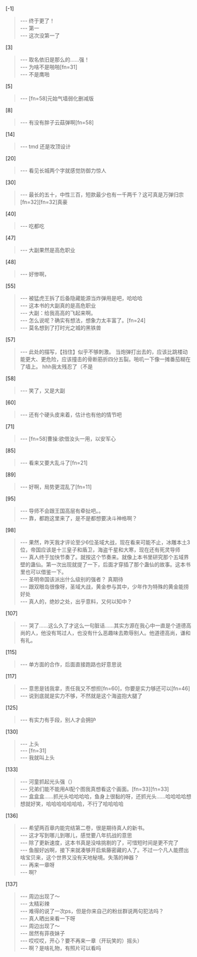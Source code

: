 
[-1] 
>--- 终于更了！<br>
>--- 第一<br>
>--- 这次没第一了<br>

[3] 
>--- 取名依旧是那么的……强！<br>
>--- 为啥不是啪啪[fn=31]<br>
>--- 不是鹰啪<br>

[5] 
>--- [fn=58]元始气墙弱化删减版<br>

[8] 
>--- 有没有胖子云菇弹啊[fn=58]<br>

[14] 
>--- tmd 还是攻顶设计<br>

[20] 
>--- 看见长城两个字就感觉防御力惊人<br>

[30] 
>--- 最长的五十，中性三百，短款最少也有一千两千？这可真是万弹归宗[fn=32][fn=32]真豪<br>

[40] 
>--- 吃都吃<br>

[47] 
>--- 大副果然是高危职业<br>

[48] 
>--- 好惨啊，<br>

[55] 
>--- 被猛虎王拆了后备隐藏能源当炸弹用是吧，哈哈哈<br>
>--- 这本书的大副真的是高危职业<br>
>--- 大副：给我高高的飞起来啊。<br>
>--- 怎么说呢？确实有想法，想象力太丰富了。[fn=24]<br>
>--- 莫名想到了打时光之城的黑铁兽<br>

[57] 
>--- 此处的描写，【挡住】似乎不够刺激。
当炮弹打出去的，应该比跳楼动能更大、更危险，应该撞击的骨断筋折四分五裂。啪叽一下像一摊番茄糊在了墙上。
hhh我太残忍了（不是<br>

[58] 
>--- 笑了，又是大副<br>

[60] 
>--- 还有个硬头皮来着，估计也有他的情节吧<br>

[71] 
>--- [fn=58]曹操:欲借汝头一用，以安军心<br>

[85] 
>--- 看来又要大乱斗了[fn=21]<br>

[89] 
>--- 好啊，局势更混乱了[fn=11]<br>

[95] 
>--- 导师不会跟王国高层有牵扯吧。。<br>
>--- 靠，都跑这里来了，是不是都想要决斗神格啊？<br>

[98] 
>--- 果然，昨天我才评论至少6位圣域大战，现在看来可能不止，冰雕本土3位，帝国应该是十三皇子和盾卫，海盗千星和大寒，现在还有死灵导师<br>
>--- 真人终于加快节奏了。就按这个节奏来。就像上本书里研究那个五域界壁的蛊仙。第一次出现就提了一下，后面才穿插了那个蛊仙的故事。这本书里也可以借鉴一下。<br>
>--- 圣明帝国该派出什么级别的强者？
真期待<br>
>--- 跟双眼岛很像呀，圣域大战，黄金参与其中，少年作为特殊的黄金能捞好处<br>
>--- 真人的，绝妙之处，出乎意料，又何以知中？<br>

[107] 
>--- 哭了……这么久了才这么一句脏话……其实方源在我心中一直是个道德高尚的人，他没有骂过人，也没有什么恶趣味去欺辱别人。他道德高尚，谦和有礼。<br>

[115] 
>--- 单方面的合作，后面直接跑路也好意思说<br>

[117] 
>--- 意思是钱我拿，责任我又不想担[fn=60]，你要是实力够还可以[fn=46]<br>
>--- 说到底就是实力不够，不然就是这个海盗抱大腿了<br>

[125] 
>--- 有实力有手段，别人才会拥护<br>

[130] 
>--- 上头<br>
>--- [fn=31]<br>
>--- 我就叫上头<br>

[133] 
>--- 河童抓起光头强（）<br>
>--- 兄弟们能不能用AI配个图我真想看这个画面。[fn=33][fn=33]<br>
>--- 盒盒盒……抓光头哈哈哈哈，鱼身上很黏的呀，还抓光头……哈哈哈哈想想就好笑，哈哈哈哈哈哈哈，不行了哈哈哈哈<br>

[136] 
>--- 希望两百章内能完结第二卷，很是期待真人的新书。<br>
>--- 这才写到哪儿到哪儿，感觉要八年抗战的意思<br>
>--- 除了更新速度，这本书真是没啥挑剔的了，可惜短时间是更不完了<br>
>--- 鱼服好凶啊，接下来就凑够开启紫藤密藏的人了。不过一个凡人能攒出啥宝贝来，这个世界又没有天地秘境。失落的神器？<br>
>--- 再来一章呀<br>
>--- 啊?<br>

[137] 
>--- 周边出现了～<br>
>--- 太精彩辣<br>
>--- 难得的说了一次ps，但是你来自己的粉丝群说两句犯法吗？<br>
>--- 真人晒出来看一下呀<br>
>--- 周边出现了～<br>
>--- 居然有菲夜妹子<br>
>--- 哎哎哎，开心？要不再来一章（开玩笑的）摇头）<br>
>--- 啊？是啥礼物，有照片可以看吗<br>
